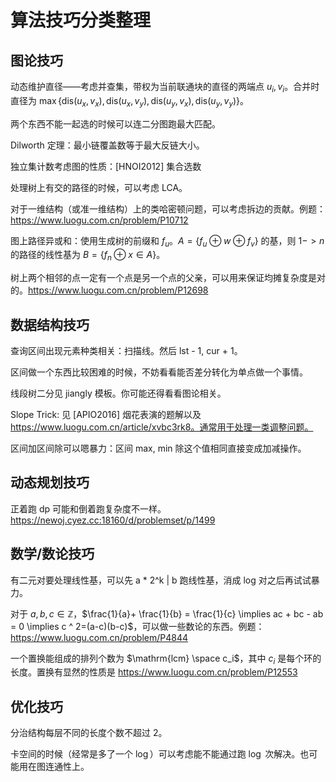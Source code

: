 # 算法技巧分类整理

## 图论技巧

动态维护直径——考虑并查集，带权为当前联通块的直径的两端点 $u_i, v_i$。合并时直径为 $\max \{\mathrm{dis}(u_x, v_x), \mathrm{dis}(u_x, v_y), \mathrm{dis}(u_y, v_x), \mathrm{dis}(u_y, v_y)\}$。

两个东西不能一起选的时候可以连二分图跑最大匹配。

Dilworth 定理：最小链覆盖数等于最大反链大小。

独立集计数考虑图的性质：[HNOI2012] 集合选数

处理树上有交的路径的时候，可以考虑 LCA。

对于一维结构（或准一维结构）上的类哈密顿问题，可以考虑拆边的贡献。例题：https://www.luogu.com.cn/problem/P10712

图上路径异或和：使用生成树的前缀和 $f_u$。$A = \{ f_u \oplus w \oplus f_v \}$ 的基，则 $1 -> n$ 的路径的线性基为 $B = \{ f_n \oplus x \in A \}$。

树上两个相邻的点一定有一个点是另一个点的父亲，可以用来保证均摊复杂度是对的。https://www.luogu.com.cn/problem/P12698

## 数据结构技巧

查询区间出现元素种类相关：扫描线。然后 lst - 1, cur + 1。

区间做一个东西比较困难的时候，不妨看看能否差分转化为单点做一个事情。

线段树二分见 jiangly 模板。你可能还得看看图论相关。

Slope Trick: 见 [APIO2016] 烟花表演的题解以及 https://www.luogu.com.cn/article/xvbc3rk8。通常用于处理一类调整问题。

区间加区间除可以嗯暴力：区间 max, min 除这个值相同直接变成加减操作。

## 动态规划技巧

正着跑 dp 可能和倒着跑复杂度不一样。https://newoj.cyez.cc:18160/d/problemset/p/1499

## 数学/数论技巧

有二元对要处理线性基，可以先 a * 2^k | b 跑线性基，消成 log 对之后再试试暴力。

对于 $a, b, c \in \mathbb{Z}$，$\frac{1}{a}+ \frac{1}{b} = \frac{1}{c} \implies ac + bc - ab = 0 \implies c ^ 2=(a-c)(b-c)$，可以做一些数论的东西。例题：https://www.luogu.com.cn/problem/P4844

一个置换能组成的排列个数为 $\mathrm{lcm} \space c_i$，其中 $c_i$ 是每个环的长度。置换有显然的性质是 https://www.luogu.com.cn/problem/P12553

## 优化技巧

分治结构每层不同的长度个数不超过 $2$。

卡空间的时候（经常是多了一个 $\log$）可以考虑能不能通过跑 $\log$ 次解决。也可能用在图连通性上。